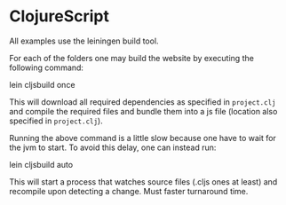 # ClojureScript

All examples use the leiningen build tool.

For each of the folders one may build the website by executing the following
command:

  lein cljsbuild once

This will download all required dependencies as specified in ``project.clj``
and compile the required files and bundle them into a js file (location also
specified in ``project.clj``).

Running the above command is a little slow because one have to wait for the jvm
to start. To avoid this delay, one can instead run:

  lein cljsbuild auto

This will start a process that watches source files (.cljs ones at least) and
recompile upon detecting a change. Must faster turnaround time.
